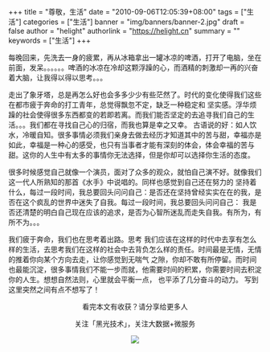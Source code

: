 +++
title = "尊敬，生活"
date = "2010-09-06T12:05:39+08:00"
tags = ["生活"]
categories = ["生活"]
banner = "img/banners/banner-2.jpg"
draft = false
author = "helight"
authorlink = "https://helight.cn"
summary = ""
keywords = ["生活"]
+++


每晚回来，先洗去一身的疲累，再从冰箱拿出一罐冰凉的啤酒，打开了电脑，坐在前面，发呆。。。。。。啤酒的冰凉在冷却这颗浮躁的心，而酒精的刺激却一再的兴奋着大脑，让我得以得以思考。。。
<!--more-->
走出了象牙塔，总是再怎么好也会多多少少有些茫然了。时代的变化使得我们这些在都市疲于奔命的打工青年，总觉得飘忽不定，缺乏一种稳定和 坚实感。浮华烦躁的社会使得很多东西都变的若即若离。而我们能否坚定的去追寻我们自己的生活。。。我们都在寻找自己心的归宿，而我也算是幸之又幸。
古语说的好：如人饮水，冷暖自知。很多事情必须我们亲身去做去经历才知道其中的苦与甜，幸福亦是如此，幸福是一种心的感受，也只有当事者才能有深刻的体会，体会幸福的苦与甜。这你的人生中有太多的事情你无法选择，但是你却可以选择你生活的态度。

很多时候感觉自己就像一个演员，面对了众多的观众，就怕自己演不好。就像我们这一代人所熟知的那首《水手》中说唱的。同样也感觉到自己还在努力的 坚持着什么，每过一段时间，我总要回头问问自己：是否还在坚持曾经实实在在的我，是否在这个疯乱的世界中迷失了自我。每过一段时间，我总要回头问问自己： 我是否还清楚的明白自己现在应该的追求，是否为心智所迷乱而走失自我。有所为，有所不为。。。

我们疲于奔命，我们也在思考着出路。思考 我们应该在这样的时代中去享有怎么样的生活，去思考我们在这样的社会中去背负怎么样的责任。时间最是无情，无情的推着你向某个方向去走，让你感觉到无喘气 之隙，你却不敢有所停留。而时间也最能沉淀，很多事情我们不能一步而就，他需要时间的积累，你需要时间去积淀你的人生。想想自然法则，心里就会平衡一点， 也平添了几分奋斗的动力。
写到这里突然之间有点不想写了！

<center>
看完本文有收获？请分享给更多人<br>

关注「黑光技术」，关注大数据+微服务<br>

![](/img/qrcode_helight_tech.jpg)
</center>
